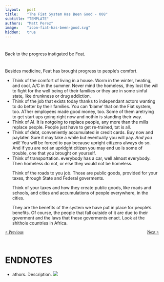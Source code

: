 ```yaml
---
layout:   post
title:    "The Fiat System Has Been Good - 008"
subtitle: "TEMPLATE"
authors:  "Matt Perez"
image:    "icon-fiat-has-been-good.svg"
hidden:   true
---
```


<div style="display:none; ">
 <p>Time for an alternative.</p>
</div>

<h1></h1>
 <p>Back to the progress instigated be Feat.</p>

<h1></h1>
 <p>Besides medicine, Feat has brought progress to people&rsquo;s comfort.</p>
  <ul>
   <li>Think of the comfort of living in a house. Worm in the winter, heating, and cool, A/C in the summer. Never mind the homeless, they lost the will to fight for the well being of their families or they are in some sinful state, like drunkness or drug addiction.</li>
   <li>Think of the job that exists today thanks to independant actors wanting to do better by their families. You can &lsquo;blame&rsquo; that on the Fiat system, too. ATher employees made good money, too. Some of them aretrying to get start ups going right now and nothin is standing their way.</li>
   <li>Think of AI. It is notgoing to replace people, any more than the mills replace people. People just have to get re-trained, tat is all.</li>
   <li>Think of debt, conveniently accumulated in credit cards. Buy now and paylater. Sure it may take a while but eventually you will pay. <em>And you will!</em> You will be forced to pay because upright citizens always do so. And if you are not an upridght citizen you may end uo is some of trouble, one that you brought on yourself.</li>
   <li>Think of transportation. everybody has a car, well almost everybody. Then homeless do not, or else they would not be homeless.</li>
   <p>Think of the roads to you job. Those are public goods, provided for your taxes, through State and Federal goverments.</li>
   <p>Think of your taxes and how they create public goods, like roads and schools, and cities and accumulations of people everywhere, in the cities.</li>
   <p>They are the benefits of the system we have put in place for people&rsquo;s benefits. Of course, the people that fall outside of it are due to their goverment and the laws that these goverments enact. Look at the shithole countries in Africa.</li>
  </ul>
 <p>
 
<div style="margin-bottom:1in; font-family: American Typewriter, serif; ">
 <span style="float:left; ">
  <a href="https://radicalcompanies.com/2024/12/11/008-the-fiat-system-has-been-good">&lt; Previous</a>
 </span>
 <span style="float:right; ">
  <a href="https://radicalcompanies.com/2024/12/12/009-the-fiat-system-has-been-good">Next &gt;</a>
 </span>
</div>

<h1 class="_section">ENDNOTES</h1>
 <ul>
  <li id="en01">
   <p class="_list-item">
    athors.
    Description.
    <a class="_uparrow" href="#bm01"><img src="/"></a>
   </p>
  </li>
 </ul>